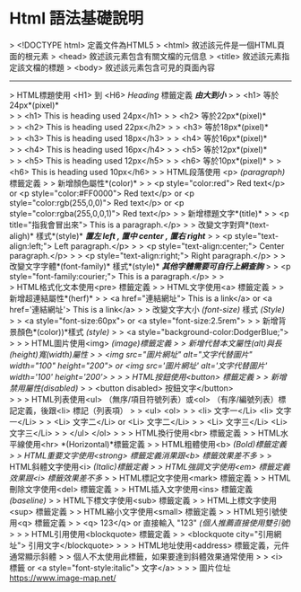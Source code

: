 # Html 語法基礎說明
&gt;  &lt;!DOCTYPE html&gt;  定義文件為HTML5
&gt;  &lt;html&gt;  敘述該元件是一個HTML頁面的根元素
&gt;  &lt;head&gt;  敘述該元素包含有關文檔的元信息
&gt;  &lt;title&gt;  敘述該元素指定該文檔的標題
&gt;  &lt;body&gt;  敘述該元素包含可見的頁面內容
* * *
&gt;  HTML標題使用 &lt;H1&gt;  到 &lt;H6&gt;  *Heading* 標籤定義 ***由大到小***
&gt; &gt;  &lt;h1&gt;  等於24px*(pixel)*      
&gt; &gt;  &lt;h1&gt; This is heading used 24px&lt;/h1&gt; 
&gt; &gt;  &lt;h2&gt;  等於22px*(pixel)*      
&gt; &gt;  &lt;h2&gt; This is heading used 22px&lt;/h2&gt; 
&gt; &gt;  &lt;h3&gt;  等於18px*(pixel)*      
&gt; &gt;  &lt;h3&gt; This is heading used 18px&lt;/h3&gt; 
&gt; &gt;  &lt;h4&gt;  等於16px*(pixel)*      
&gt; &gt;  &lt;h4&gt; This is heading used 16px&lt;/h4&gt; 
&gt; &gt;  &lt;h5&gt;  等於12px*(pixel)*     
&gt; &gt;  &lt;h5&gt; This is heading used 12px&lt;/h5&gt; 
&gt; &gt;  &lt;h6&gt;  等於10px*(pixel)*
&gt; &gt;  &lt;h6&gt; This is heading used 10px&lt;/h6&gt; 
&gt; 
&gt;  HTML段落使用 &lt;p&gt;  *(paragraph)* 標籤定義
&gt; &gt;  新增顏色屬性*(color)*
&gt; &gt;  &lt;p style="color:red"&gt; Red text&lt;/p&gt;  or &lt;p style="color:#FF0000"&gt; Red text&lt;/p&gt;  or &lt;p style="color:rgb(255,0,0)"&gt; Red text&lt;/p&gt;  or &lt;p style="color:rgba(255,0,0,1)"&gt; Red text&lt;/p&gt; 
&gt; &gt;  新增標題文字*(title)*
&gt; &gt;  &lt;p title="指我會冒出來"&gt; This is a paragraph.&lt;/p&gt; 
&gt; &gt;  改變文字對齊*(text-aligh)* 樣式*(style)* ***置左 left , 置中 center , 置右 right***
&gt; &gt;  &lt;p style="text-align:left;"&gt; Left paragraph.&lt;/p&gt; 
&gt; &gt;  &lt;p style="text-align:center;"&gt; Center paragraph.&lt;/p&gt; 
&gt; &gt;  &lt;p style="text-align:right;"&gt; Right paragraph.&lt;/p&gt; 
&gt; &gt;  改變文字字體*(font-family)* 樣式*(style)* ***其他字體需要可自行上網查詢***
&gt; &gt;  &lt;p style="font-family:courier;"&gt; This is a paragraph.&lt;/p&gt; 
&gt; &gt;  
&gt;  HTML格式化文本使用&lt;pre&gt; 標籤定義
&gt; 
&gt;  HTML文字使用&lt;a&gt; 標籤定義
&gt; &gt;  新增超連結屬性*(herf)* 
&gt; &gt;  &lt;a href="連結網址"&gt; This is a link&lt;/a&gt;  or &lt;a href='連結網址'&gt; This is a link&lt;/a&gt; 
&gt; &gt;  改變文字大小 *(font-size)* 樣式 *(Style)*
&gt; &gt;  &lt;a style="font-size:60px"&gt;  or &lt;a style="font-size:2.5rem"&gt; 
&gt; &gt;  新增背景顏色*(color))*樣式 *(style)*
&gt; &gt;  &lt;a style="background-color:DodgerBlue;"&gt;  
&gt; &gt; 
&gt;  HTML圖片使用&lt;img&gt; *(image)*標籤定義
&gt; &gt;  新增代替本文屬性*(alt)*與長*(height)*寬*(width)*屬性
&gt; &gt;  &lt;img src="圖片網址" alt="文字代替圖片" width="100" height="200"&gt;  or &lt;img src='圖片網址' alt='文字代替圖片' width='100' height='200'&gt; 
&gt; &gt; 
&gt;  HTML按鈕使用&lt;button&gt; 標籤定義
&gt; &gt;  新增禁用屬性*(disabled)*
&gt; &gt;  &lt;button disabled&gt; 按鈕文字&lt;/button&gt;  
&gt; &gt; 
&gt;  HTML列表使用&lt;ul&gt;  （無序/項目符號列表）或&lt;ol&gt; （有序/編號列表）標記定義，後跟&lt;li&gt;  標記（列表項）
&gt; &gt;  &lt;ul&gt;                              &lt;ol&gt; 
&gt; &gt;       &lt;li&gt; 文字一&lt;/Li&gt;                   &lt;li&gt; 文字一&lt;/Li&gt; 
&gt; &gt;       &lt;Li&gt; 文字二&lt;/Li&gt;       or          &lt;Li&gt; 文字二&lt;/Li&gt; 
&gt; &gt;       &lt;Li&gt; 文字三&lt;/Li&gt;                   &lt;Li&gt; 文字三&lt;/Li&gt; 
&gt; &gt;  &lt;/ul&gt;                             &lt;/ol&gt; 
&gt; &gt; 
&gt;  HTML換行使用&lt;br&gt; 標籤定義
&gt; 
&gt;  HTML水平線使用&lt;hr&gt; *(Horizontal)*標籤定義
&gt; 
&gt;  HTML粗體使用&lt;b&gt; *(Bold)*標籤定義
&gt; 
&gt;  HTML重要文字使用&lt;strong&gt; 標籤定義*消果跟&lt;b&gt; 標籤效果差不多*
&gt; 
&gt;  HTML斜體文字使用&lt;i&gt; *(Italic)*標籤定義
&gt; 
&gt;  HTML強調文字使用&lt;em&gt; 標籤定義*效果跟&lt;i&gt; 標籤效果差不多*
&gt; 
&gt;  HTML標記文字使用&lt;mark&gt; 標籤定義
&gt; 
&gt;  HTML刪除文字使用&lt;del&gt; 標籤定義
&gt; 
&gt;  HTML插入文字使用&lt;ins&gt; 標籤定義 *(baseline)*
&gt; 
&gt;  HTML下標文字使用&lt;sub&gt; 標籤定義
&gt; 
&gt;  HTML上標文字使用&lt;sup&gt; 標籤定義
&gt; 
&gt;  HTML縮小文字使用&lt;small&gt; 標籤定義
&gt; 
&gt;  HTML短引號使用&lt;q&gt; 標籤定義
&gt; &gt;  &lt;q&gt; 123&lt;/q&gt;  or 直接輸入 "123" *(個人推薦直接使用雙引號)*
&gt; &gt; 
&gt;  HTML引用使用&lt;blockquote&gt; 標籤定義
&gt; &gt;  &lt;blockquote city="引用網址"&gt; 引用文字&lt;/blockquote&gt; 
&gt; &gt; 
&gt;  HTML地址使用&lt;address&gt; 標籤定義，元件通常顯示斜體
&gt; &gt;  個人不太使用此標籤，如果要達到斜體效果通常使用
&gt; &gt;  &lt;i&gt; 標籤 or &lt;a style="font-style:italic"&gt; 文字&lt;/a&gt; 
&gt; &gt; 
&gt; 圖片位址 https://www.image-map.net/
